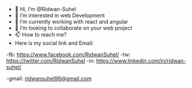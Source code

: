- 👋 Hi, I’m @Ridwan-Suhel
- 👀 I’m interested in web Development
- 🌱 I’m currently working with react and angular
- 💞️ I’m looking to collaborate on your web project
- 📫 How to reach me?
- Here is my social link and Email:

-fb: https://www.facebook.com/RidwanSuhel/
-tw: https://twitter.com/RidwanSuhel
-in: https://www.linkedin.com/in/ridwan-suhel/

-gmail: ridwansuhel96@gmail.com

<!---
Ridwan-Suhel/Ridwan-Suhel is a ✨ special ✨ repository because its `README.md` (this file) appears on your GitHub profile.
You can click the Preview link to take a look at your changes.
--->
